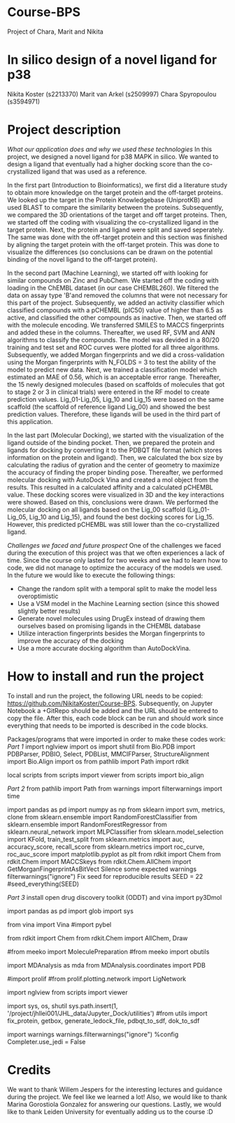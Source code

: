 # Course-BPS
Project of Chara, Marit and Nikita 

# In silico design of a novel ligand for p38

Nikita Koster (s2213370)
Marit van Arkel (s2509997)
Chara Spyropoulou (s3594971)

# Project description
*What our application does and why we used these technologies*
In this project, we designed a novel ligand for p38 MAPK in silico. We wanted to design a ligand that eventually had a higher docking score than the co-crystallized ligand that was used as a reference.

In the first part (Introduction to Bioinformatics), we first did a literature study to obtain more knowledge on the target protein and the off-target proteins. We looked up the target in the Protein Knowledgebase (UniprotKB) and used BLAST to compare the similarity between the proteins. Subsequently, we compared the 3D orientations of the target and off target proteins. Then, we started off the coding with visualizing the co-crystallized ligand in the target protein.  Next, the protein and ligand were split and saved seperately. The same was done with the off-target protein and this section was finished by aligning the target protein with the off-target protein. This was done to visualize the differences (so conclusions can be drawn on the potential binding of the novel ligand to the off-target protein).

In the second part (Machine Learning), we started off with looking for similar compounds on Zinc and PubChem. We started off the coding with loading in the ChEMBL dataset (in our case CHEMBL260). We filtered the data on assay type 'B'and removed the columns that were not necessary for this part of the project. Subsequently, we added an activity classifier which classified compounds with a pCHEMBL (pIC50) value of higher than 6.5 as active, and classified the other compounds as inactive. Then, we started off with the molecule encoding. We transferred SMILES to MACCS fingerprints and added these in the columns. Thereafter, we used RF, SVM and ANN algorithms to classify the compounds. The model was devided in a 80/20 training and test set and ROC curves were plotted for all three algorithms. Subsequently, we added Morgan fingerprints and we did a cross-validation using the Morgan fingerprints with N_FOLDS = 3 to test the ability of the model to predict new data. Next, we trained a classification model which estimated an MAE of 0.56, which is an acceptable error range. Thereafter, the 15 newly designed molecules (based on scaffolds of molecules that got to stage 2 or 3 in clinical trials) were entered in the RF model to create prediction values. Lig_01-Lig_05, Lig_10 and Lig_15 were based on the same scaffold (the scaffold of reference ligand Lig_00) and showed the best prediction values. Therefore, these ligands will be used in the third part of this application.

In the last part (Molecular Docking), we started with the visualization of the ligand outside of the binding pocket. Then, we prepared the protein and ligands for docking by converting it to the PDBQT file format (which stores information on the protein and ligand). Then, we calculated the box size by calculating the radius of gyration and the center of geometry to maximize the accuracy of finding the proper binding pose. Thereafter, we performed molecular docking with AutoDock Vina and created a mol object from the results. This resulted in a calculated affinity and a calculated pCHEMBL value. These docking scores were visualized in 3D and the key interactions were showed. Based on this, conclusions were drawn. We performed the molecular docking on all ligands based on the Lig_00 scaffold (Lig_01-Lig_05, Lig_10 and Lig_15), and found the best docking scores for Lig_15. However, this predicted pCHEMBL was still lower than the co-crystallized ligand.

*Challenges we faced and future prospect*
One of the challenges we faced during the execution of this project was that we often experiences a lack of time. Since the course only lasted for two weeks and we had to learn how to code, we did not manage to optimize the accuracy of the models we used. In the future we would like to execute the following things:

* Change the random split with a temporal split to make the model less overoptimistic
* Use a VSM model in the Machine Learning section (since this showed slightly better results)
* Generate novel molecules using DrugEx instead of drawing them ourselves based on promising ligands in the CHEMBL database
* Utilize interaction fingerprints besides the Morgan fingerprints to improve the accuracy of the docking
* Use a more accurate docking algorithm than AutoDockVina.

# How to install and run the project
To install and run the project, the following URL needs to be copied: https://github.com/NikitaKoster/Course-BPS. Subsequently, on Jupyter Notebook a +GitRepo should be added and the URL should be entered to copy the file. After this, each code block can be run and should work since everything that needs to be imported is described in the code blocks.

Packages/programs that were imported in order to make these codes work:
*Part 1*
import nglview
import os
import shutil
from Bio.PDB import PDBParser, PDBIO, Select,  PDBList, MMCIFParser, StructureAlignment
import Bio.Align
import os
from pathlib import Path
import rdkit

local scripts
from scripts import viewer
from scripts import bio_align

*Part 2*
from pathlib import Path
from warnings import filterwarnings
import time

import pandas as pd
import numpy as np
from sklearn import svm, metrics, clone
from sklearn.ensemble import RandomForestClassifier
from sklearn.ensemble import RandomForestRegressor
from sklearn.neural_network import MLPClassifier
from sklearn.model_selection import KFold, train_test_split
from sklearn.metrics import auc, accuracy_score, recall_score
from sklearn.metrics import roc_curve, roc_auc_score
import matplotlib.pyplot as plt
from rdkit import Chem
from rdkit.Chem import MACCSkeys
from rdkit.Chem.AllChem import GetMorganFingerprintAsBitVect
Silence some expected warnings
filterwarnings("ignore")
Fix seed for reproducible results
SEED = 22
#seed_everything(SEED)

*Part 3*
install  open drug discovery toolkit (ODDT) and vina
import py3Dmol

import pandas as pd
import glob
import sys

from vina import Vina
#import pybel

from rdkit import Chem
from rdkit.Chem import AllChem, Draw

#from meeko import MoleculePreparation
#from meeko import obutils

import MDAnalysis as mda
from MDAnalysis.coordinates import PDB

#import prolif
#from prolif.plotting.network import LigNetwork

import nglview
from scripts import viewer

import sys, os, shutil
sys.path.insert(1, '/project/jhllei001/JHL_data/Jupyter_Dock/utilities')
#from utils import fix_protein, getbox, generate_ledock_file, pdbqt_to_sdf, dok_to_sdf

import warnings
warnings.filterwarnings("ignore")
%config Completer.use_jedi = False

# Credits
We want to thank Willem Jespers for the interesting lectures and guidance during the project. We feel like we learned a lot! Also, we would like to thank Marina Gorostiola Gonzalez for answering our questions. Lastly, we would like to thank Leiden University for eventually adding us to the course :D
